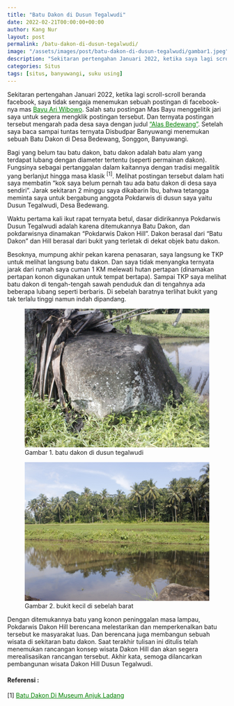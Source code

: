 ```yaml
---
title: "Batu Dakon di Dusun Tegalwudi"
date: 2022-02-21T00:00:00+00:00
author: Kang Nur
layout: post
permalink: /batu-dakon-di-dusun-tegalwudi/
image: "/assets/images/post/batu-dakon-di-dusun-tegalwudi/gambar1.jpeg"
description: "Sekitaran pertengahan Januari 2022, ketika saya lagi scroll-scroll beranda facebook, saya tidak sengaja menemukan sebuah postingan di facebook-nya mas Bayu Ari Wibowo. Salah satu postingan Mas Bayu menggelitik jari saya untuk segera mengklik postingan tersebut. Dan ternyata postingan tersebut mengarah pada desa saya dengan judul “Alas Bedewang”. Setelah saya baca sampai tuntas ternyata Disbudpar Banyuwangi menemukan sebuah Batu Dakon di Desa Bedewang, Songgon, Banyuwangi."
categories: Situs
tags: [situs, banyuwangi, suku using]
---
```

Sekitaran pertengahan Januari 2022, ketika lagi scroll-scroll beranda facebook, saya tidak sengaja menemukan sebuah postingan di facebook-nya mas <a style="color:green" href="https://www.facebook.com/j.ariwibowo.5">Bayu Ari Wibowo</a>. Salah satu postingan Mas Bayu menggelitik jari saya untuk segera mengklik postingan tersebut. Dan ternyata postingan tersebut mengarah pada desa saya dengan judul <a style="color:green" href="https://www.facebook.com/j.ariwibowo.5/posts/1317976108719089">“Alas Bedewang”</a>. Setelah saya baca sampai tuntas ternyata Disbudpar Banyuwangi menemukan sebuah Batu Dakon di Desa Bedewang, Songgon, Banyuwangi.

Bagi yang belum tau batu dakon, batu dakon adalah batu alam yang terdapat lubang dengan diameter tertentu (seperti permainan dakon). Fungsinya sebagai pertanggalan dalam kaitannya dengan tradisi megalitik yang berlanjut hingga masa klasik <sup>[1]</sup>. Melihat postingan tersebut dalam hati saya membatin “kok saya belum pernah tau ada batu dakon di desa saya sendiri”. Jarak sekitaran 2 minggu saya dikabarin Ibu, bahwa tetangga meminta saya untuk bergabung anggota Pokdarwis di dusun saya yaitu Dusun Tegalwudi, Desa Bedewang.

Waktu pertama kali ikut rapat ternyata betul, dasar didirikannya Pokdarwis Dusun Tegalwudi adalah karena ditemukannya Batu Dakon, dan pokdarwisnya dinamakan “Pokdarwis Dakon Hill”. Dakon berasal dari “Batu Dakon” dan Hill berasal dari bukit yang terletak di dekat objek batu dakon.

Besoknya, mumpung akhir pekan karena penasaran, saya langsung ke TKP untuk melihat langsung batu dakon. Dan saya tidak menyangka ternyata jarak dari rumah saya cuman 1 KM melewati hutan pertapan (dinamakan pertapan konon digunakan untuk tempat bertapa). Sampai TKP saya melihat batu dakon di tengah-tengah sawah penduduk dan di tengahnya ada beberapa lubang seperti berbaris. Di sebelah baratnya terlihat bukit yang tak terlalu tinggi namun indah dipandang.
<figure>
<img src="/assets/images/post/batu-dakon-di-dusun-tegalwudi/gambar1.jpeg">
<figcaption>Gambar 1. batu dakon di dusun tegalwudi </figcaption>
</figure>
<figure>
<img src="/assets/images/post/batu-dakon-di-dusun-tegalwudi/gambar2.jpeg">
<figcaption>Gambar 2. bukit kecil di sebelah barat </figcaption>
</figure>
Dengan ditemukannya batu yang konon peninggalan masa lampau, Pokdarwis Dakon Hill berencana melestarikan dan memperkenalkan batu tersebut ke masyarakat luas. Dan berencana juga membangun sebuah wisata di sekitaran batu dakon. Saat terakhir tulisan ini ditulis telah menemukan rancangan konsep wisata Dakon Hill dan akan segera merealisasikan rancangan tersebut. Akhir kata, semoga dilancarkan pembangunan wisata Dakon Hill Dusun Tegalwudi.


#### **Referensi :**
[1] <a style="color:green" href="http://kebudayaan.kemdikbud.go.id/bpcbjatim/batu-dakon/">Batu Dakon Di Museum Anjuk Ladang</a>